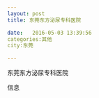 ```yaml
--- 
layout: post 
title: 东莞东方泌尿专科医院

date:   2016-05-03 13:39:56 
categories:其他  
city:东莞
  
--- 
```

   
东莞东方泌尿专科医院

信息

